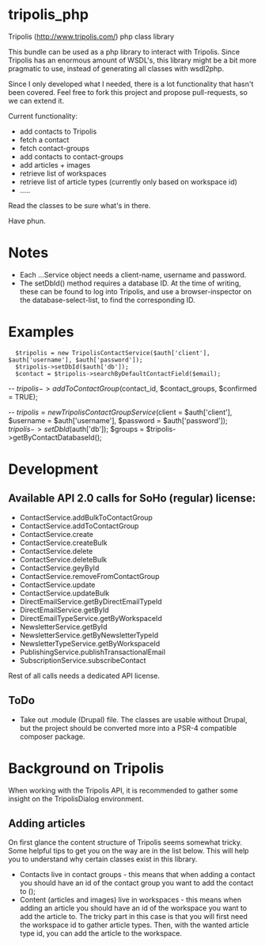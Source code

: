 # tripolis_php
Tripolis (http://www.tripolis.com/) php class library

This bundle can be used as a php library to interact with Tripolis.
Since Tripolis has an enormous amount of WSDL's, this library might be a bit more pragmatic to use, instead of generating all classes with wsdl2php.

Since I only developed what I needed, there is a lot functionality that hasn't been covered.
Feel free to fork this project and propose pull-requests, so we can extend it.

Current functionality:
 - add contacts to Tripolis
 - fetch a contact
 - fetch contact-groups
 - add contacts to contact-groups
 - add articles + images
 - retrieve list of workspaces
 - retrieve list of article types (currently only based on workspace id)
 - .....

 Read the classes to be sure what's in there.

 Have phun.

# Notes
 - Each ...Service object needs a client-name, username and password.
 - The setDbId() method requires a database ID. At the time of writing, these can be found to log into Tripolis,
   and use a browser-inspector on the database-select-list, to find the corresponding ID.

# Examples

      $tripolis = new TripolisContactService($auth['client'], $auth['username'], $auth['password']);
      $tripolis->setDbId($auth['db']);
      $contact = $tripolis->searchByDefaultContactField($email);
--
      $tripolis->addToContactGroup($contact_id, $contact_groups, $confirmed = TRUE);

--
      $tripolis = new TripolisContactGroupService($client = $auth['client'], $username = $auth['username'], $password = $auth['password']);
      $tripolis->setDbId($auth['db']);
      $groups = $tripolis->getByContactDatabaseId();


# Development

## Available API 2.0 calls for SoHo (regular) license:
 - ContactService.addBulkToContactGroup
 - ContactService.addToContactGroup
 - ContactService.create
 - ContactService.createBulk
 - ContactService.delete
 - ContactService.deleteBulk
 - ContactService.geyById
 - ContactService.removeFromContactGroup
 - ContactService.update
 - ContactService.updateBulk
 - DirectEmailService.getByDirectEmailTypeId
 - DirectEmailService.getById
 - DirectEmailTypeService.getByWorkspaceId
 - NewsletterService.getById
 - NewsletterService.getByNewsletterTypeId
 - NewsletterTypeService.getByWorkspaceId
 - PublishingService.publishTransactionalEmail
 - SubscriptionService.subscribeContact

Rest of all calls needs a dedicated API license.

## ToDo
 - Take out .module (Drupal) file.
   The classes are usable without Drupal, but the project should be converted more into a PSR-4 compatible composer
   package.
   
# Background on Tripolis
When working with the Tripolis API, it is recommended to gather some insight on the TripolisDialog environment.

## Adding articles
On first glance the content structure of Tripolis seems somewhat tricky. Some helpful tips to get you on the way are in the list below. This will help you to understand why certain classes exist in this library.

 - Contacts live in contact groups - this means that when adding a contact you should have an id of the contact group you want to add the contact to ();
 - Content (articles and images) live in workspaces - this means when adding an article you should have an id of the workspace you want to add the article to. The tricky part in this case is that you will first need the workspace id to gather article types. Then, with the wanted article type id, you can add the article to the workspace.
